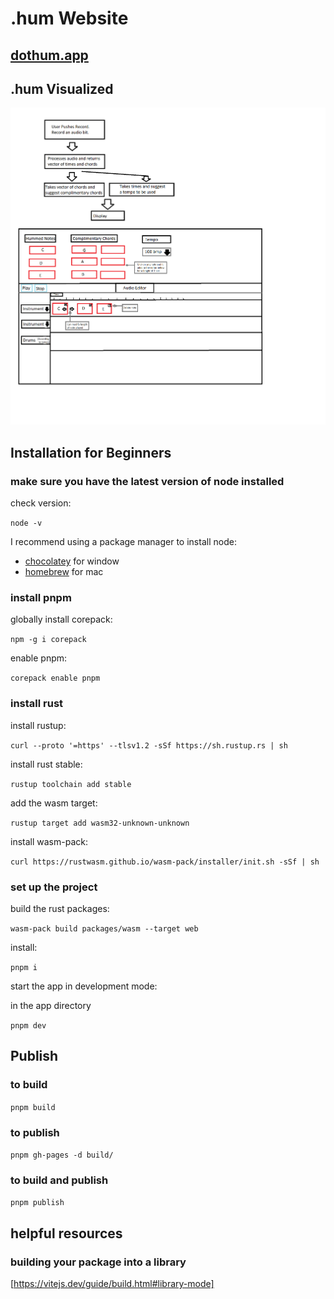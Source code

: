 # .hum Website

## [dothum.app](https://dothum.app/)

## .hum Visualized

![Idea:](/.hum-visulaized.png)

## Installation for Beginners

### make sure you have the latest version of node installed

check version:

`node -v`

I recommend using a package manager to install node:

- [chocolatey](https://chocolatey.org/) for window
- [homebrew](https://brew.sh/) for mac

### install pnpm

globally install corepack:

`npm -g i corepack`

enable pnpm:

`corepack enable pnpm`

### install rust

install rustup:

`curl --proto '=https' --tlsv1.2 -sSf https://sh.rustup.rs | sh`

install rust stable:

`rustup toolchain add stable`

add the wasm target:

`rustup target add wasm32-unknown-unknown`

install wasm-pack:

`curl https://rustwasm.github.io/wasm-pack/installer/init.sh -sSf | sh`

### set up the project

build the rust packages:

`wasm-pack build packages/wasm --target web`

install:

`pnpm i`

start the app in development mode:

in the app directory

`pnpm dev`

## Publish

### to build

`pnpm build`

### to publish

`pnpm gh-pages -d build/`

### to build and publish

`pnpm publish`

## helpful resources

### building your package into a library

[https://vitejs.dev/guide/build.html#library-mode]

